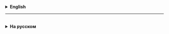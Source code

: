 <details>
  <summary style="cursor: pointer;"><b>English</b></summary>

# Variables
- identifiers that are assigned specific values
- name with a small letter
- when declaring a variable, it is necessary (required!) to indicate the **type of data** that will be stored in this variable

Java is a strongly typed language! All variables must be explicitly declared before use, with an EXPLICIT indication of their type.

# Primitive data types:

There are **8 primitive data types** in Java:
+ byte - an integer occupies 1 byte in memory (8 bits = 8 cells that can only contain 0 or 1)
  11111111 is a number in binary number system 128
+ short (short) - an integer takes up 2 bytes in memory
+ char (character) - positive integer takes up 2 bytes in memory
+ int (integer) - an integer takes up 4 bytes in memory
  11111111 11111111 11111111 11111111
+ long (long integer) - an integer takes up 8 bytes in memory
  11111111 11111111 11111111 11111111 11111111 11111111 11111111 11111111 ...
+ float (floating) - a floating point number takes 4 bytes in memory
+ double (double precision) - a floating point number takes 8 bytes in memory

+ boolean () - a special logical type that takes one of two values: true or false

String is a non-primitive data type; it is responsible for a string (a set of characters).

# Basic arithmetic operations:
     - + addition
     - - subtraction
     - * multiplication

     - / integer division (**get the integer part from the division**)
     Examples:
         25 / 7 = 3
         37 / 6 = 6
         100 / 25 = 4
         101 / 25 = 4

     - % division with remainder (we get the remainder of the division)
     Examples:
         25% 7 = 4 (7 * 3 = 21, 25 - 21 = 4)
         37% 6 = 1
         100% 25 = 0
         101% 25 = 1

         13% 4 = 1 (3 * 4 = 12, 1 remaining)

         20% 2 = 0 is an even number
         21% 2 = 1 is an odd number

</details>

<hr>

<details style="padding-top: 18px">
  <summary style="cursor: pointer;"><b>На русском</b></summary>

# Переменные
- идентификаторы, которым присваиваются значения
- называть с маленькой буквы (length, sumOfNubers)
- при объявлении переменной необходимо (обязательно!) указывать **тип данных**, которые будут храниться в этой переменной

Java - **строго типизированный язык**! 
Переменные должны быть объявлены перед использованием с ЯВНЫМ указанием их типа.

**Примеры:**
int num;
double size;
boolean isEqual;

# Примитивные типы данных:

1 ячейка - это БИТ информации 

В Java существует **8 примитивных типов данных**:
+ byte - целое число занимает в памяти 1 байт (8 бит = 8 ячеек, которые могут содержать только 0 или 1)
  11111111 - это число в двоичной системе счисления 128
+ short (короткий) - целое число занимает в памяти 2 байта
+ char (символ) - целое положительное число занимает в памяти 2 байта
+ int (integer - целый) - целое число занимает в памяти 4 байта
  11111111 11111111 11111111 11111111
+ long (длинное целое) - целое число занимает в памяти 8 байт
  11111111 11111111 11111111 11111111 11111111 11111111 11111111 11111111 ...
+ float (плавающий) - число с плавающей точкой занимает в памяти 4 байта
+ double (двойная точность) - число с плавающей точкой занимает в памяти 8 байт

+ boolean () - специальный логический тип принимающий одно из двух значений: **true** или **false**

String - это не примитивный тип данных, отвечает за строку (набор символов), является объектом, ссылочным типом.

# Основные арифметические операции:
    - + сложение
    - - вычитание
    - * умножение

    - / деление нацело(**получаем целую часть от деления**)
    Примеры:
        25 / 7 = 3
        37 / 6 = 6
        100 / 25 = 4
        101 / 25 = 4
        38 / 5 = 7
        90 / 20 = 4
        
          27 / 5 = 5
          17 / 3 = 5

    - % деление с остатком (**получаем остаток от деления**)
    Примеры:
        25 % 7 = 4 (7 * 3 = 21 , 25 - 21 = 4)
        37 % 6 = 1
        100 % 25 = 0
        101 % 25 = 1

        13 % 4 = 1 (3 * 4 = 12, 1 в остатке)

        20 % 2 = 0 - это четное число
        21 % 2 = 1 - это число нечетное

        19 / 5 = 3 
        19 % 5 = 4

</details>
